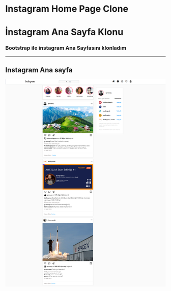 # Instagram Home Page Clone
# İnstagram Ana Sayfa Klonu

### Bootstrap ile instagram Ana Sayfasını klonladım

--- 
## Instagram Ana sayfa

![anasayfa](images/gorsel1.png)
